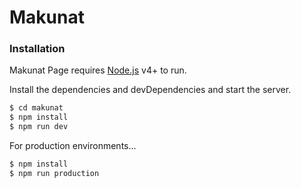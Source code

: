 # Makunat

### Installation

Makunat Page requires [Node.js](https://nodejs.org/) v4+ to run.

Install the dependencies and devDependencies and start the server.

```sh
$ cd makunat
$ npm install
$ npm run dev
```

For production environments...

```sh
$ npm install
$ npm run production
```

